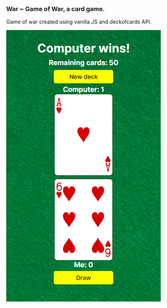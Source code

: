 ### War ~ Game of War, a card game.

Game of war created using vanilla JS and deckofcards API.

![App](/images/war.png)